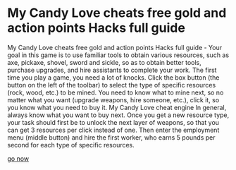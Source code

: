 # My Candy Love cheats free gold and action points Hacks full guide

My Candy Love cheats free gold and action points Hacks full guide - Your goal in this game is to use familiar tools to obtain various resources, such as axe, pickaxe, shovel, sword and sickle, so as to obtain better tools, purchase upgrades, and hire assistants to complete your work. The first time you play a game, you need a lot of knocks. Click the box button (the button on the left of the toolbar) to select the type of specific resources (rock, wood, etc.) to be mined. You need to know what to mine next, so no matter what you want (upgrade weapons, hire someone, etc.), click it, so you know what you need to buy it. My Candy Love cheat engine In general, always know what you want to buy next. Once you get a new resource type, your task should first be to unlock the next layer of weapons, so that you can get 3 resources per click instead of one. Then enter the employment menu (middle button) and hire the first worker, who earns 5 pounds per second for each type of specific resources.

[go now](https://fengmod.top/my-candy-love/)
